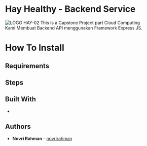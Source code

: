 # Hay Healthy - Backend Service
![LOGO HAY-02](https://github.com/Hay-Hair-Beauty/ML-Repo/assets/101098216/e8ac271b-59aa-4db2-a926-1b94d9800283)
This is a Capstone Project part Cloud Computing <br/>
Kami Membuat Backend API menggunakan Framework Express JS.

# How To Install

## Requirements

## Steps

## Built With
* 

## Authors
* **Novri Rahman**  - [novrirahman](https://github.com/studyarrahman)

